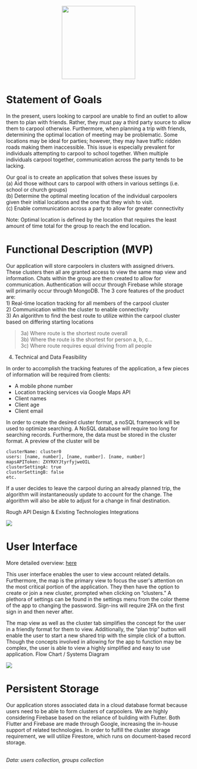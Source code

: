<p align="center">
<img src="https://firebasestorage.googleapis.com/v0/b/share-ff6c6.appspot.com/o/logos%2FSharePool%20(7).png?alt=media&token=435948d1-0e03-4bf0-8b6b-445b40768e4a" align="center" width="200">
</p>

# Statement of Goals

In the present, users looking to carpool are unable to find an outlet to allow them to plan with friends. Rather, they must pay a third party source to allow them to carpool otherwise. Furthermore, when planning a trip with friends, determining the optimal location of meeting may be problematic. Some locations may be ideal for parties; however, they may have traffic ridden roads making them inaccessible. This issue is especially prevalent for individuals attempting to carpool to school together. When multiple individuals carpool together, communication across the party tends to be lacking. 

Our goal is to create an application that solves these issues by <br>
(a) Aid those without cars to carpool with others in various settings (i.e. school or church groups)<br>
(b) Determine the optimal meeting location of the individual carpoolers given their initial locations and the one that they wish to visit.<br>
(c) Enable communication across a party to allow for greater connectivity

Note: Optimal location is defined by the location that requires the least amount of time total for the group to reach the end location.

# Functional Description (MVP)
Our application will store carpoolers in clusters with assigned drivers. These clusters then all are granted access to view the same map view and information. Chats within the group are then created to allow for communication. Authentication will occur through Firebase while storage will primarily occur through MongoDB.
The 3 core features of the product are: 
<br> 1) Real-time location tracking for all members of the carpool cluster
<br> 2) Communication within the cluster to enable connectivity
<br> 3) An algorithm to find the best route to utilize within the carpool cluster based on differing starting locations <br>
> 3a) Where route is the shortest route overall <br>
> 3b) Where the route is the shortest for person a, b, c… <br> 
> 3c) Where route requires equal driving from all people <br>
4) Technical and Data Feasibility

In order to accomplish the tracking features of the application, a few pieces of information will be required from clients:

- A mobile phone number
- Location tracking services via Google Maps API
- Client names
- Client age
- Client email

In order to create the desired cluster format, a noSQL framework will be used to optimize searching. A NoSQL database will require too long for searching records. Furthermore, the data must be stored in the cluster format. A preview of the cluster will be

	clusterName: cluster0
	users: [name, number], [name, number]. [name, number]
	mapsAPIToken: ZXYRXYJtyrfyjweOIL
	clusterSettingA: true
	clusterSettingB: false
	etc.

If a user decides to leave the carpool during an already planned trip, the algorithm will instantaneously update to account for the change. The algorithm will also be able to adjust for a change in final destination.

Rough API Design & Existing Technologies Integrations

<img src="https://firebasestorage.googleapis.com/v0/b/sharepool-e5a30.appspot.com/o/documentation%2FSharePool.png?alt=media&token=229b4fe0-eb63-4cb1-b5bd-8ed087c216dc">

# User Interface

More detailed overview: <a href="https://docs.google.com/presentation/d/1HZ7SRH_6nC0nRpSxr_j3cDCzgjDWCj1n96qr3oCYHMw/edit#slide=id.g21131501bb0_1_0">here</a>

This user interface enables the user to view account related details. Furthermore, the map is the primary view to focus the user's attention on the most critical portion of the application. They then have the option to create or join a new cluster, prompted when clicking on “clusters.” A plethora of settings can be found in the settings menu from the color theme of the app to changing the password. Sign-ins will require 2FA on the first sign in and then never after. 

The map view as well as the cluster tab simplifies the concept for the user in a friendly format for them to view. Additionally, the “plan trip” button will enable the user to start a new shared trip with the simple click of a button. Though the concepts involved in allowing for the app to function may be complex, the user is able to view a highly simplified and easy to use application.
Flow Chart / Systems Diagram

<img src="https://firebasestorage.googleapis.com/v0/b/sharepool-e5a30.appspot.com/o/documentation%2Fsystemsdiagram.png?alt=media&token=06d4620e-26f7-487a-8a4f-4b2ac2d37a59">

# Persistent Storage
Our application stores associated data in a cloud database format because users need to be able to form clusters of carpoolers. We are highly considering Firebase based on the reliance of building with Flutter. Both Flutter and Firebase are made through Google, increasing the in-house support of related technologies. In order to fulfill the cluster storage requirement, we will utilize Firestore, which runs on document-based record storage.

<br> <i>Data: users collection, groups collection</i>
